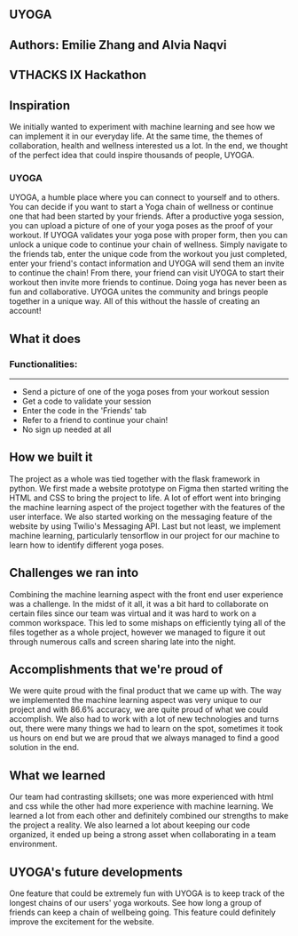 ## UYOGA
## Authors: Emilie Zhang and Alvia Naqvi
## VTHACKS IX Hackathon

## Inspiration
We initially wanted to experiment with machine learning and see how we can implement it in our everyday life. At the same time, the themes of collaboration, health and wellness interested us a lot. In the end, we thought of the perfect idea that could inspire thousands of people, UYOGA.


### UYOGA
UYOGA, a humble place where you can connect to yourself and to others. You can decide if you want to start a Yoga chain of wellness or continue one that had been started by your friends. After a productive yoga session, you can upload a picture of one of your yoga poses as the proof of your workout. If UYOGA validates your yoga pose with proper form, then you can unlock a unique code to continue your chain of wellness. Simply navigate to the friends tab, enter the unique code from the workout you just completed, enter your friend's contact information and UYOGA will send them an invite to continue the chain! From there, your friend can visit UYOGA to start their workout then invite more friends to continue. Doing yoga has never been as fun and collaborative. UYOGA unites the community and brings people together in a unique way. All of this without the hassle of creating an account!

## What it does

### Functionalities: 
---
- Send a picture of one of the yoga poses from your workout session
- Get a code to validate your session
- Enter the code in the 'Friends' tab
- Refer to a friend to continue your chain!
- No sign up needed at all

## How we built it
The project as a whole was tied together with the flask framework in python. We first made a website prototype on Figma then started writing the HTML and CSS to bring the project to life. A lot of effort went into bringing the machine learning aspect of the project together with the features of the user interface. We also started working on the messaging feature of the website by using Twilio's Messaging API. Last but not least, we implement machine learning, particularly tensorflow in our project for our machine to learn how to identify different yoga poses.

## Challenges we ran into
Combining the machine learning aspect with the front end user experience was a challenge. In the midst of it all, it was a bit hard to collaborate on certain files since our team was virtual and it was hard to work on a common workspace. This led to some mishaps on efficiently tying all of the files together as a whole project, however we managed to figure it out through numerous calls and screen sharing late into the night.

## Accomplishments that we're proud of
We were quite proud with the final product that we came up with. The way we implemented the machine learning aspect was very unique to our project and with 86.6% accuracy, we are quite proud of what we could accomplish. We also had to work with a lot of new technologies and turns out, there were many things we had to learn on the spot, sometimes it took us hours on end but we are proud that we always managed to find a good solution in the end.

## What we learned
Our team had contrasting skillsets; one was more experienced with html and css while the other had more experience with machine learning. We learned a lot from each other and definitely combined our strengths to make the project a reality. We also learned a lot about keeping our code organized, it ended up being a strong asset when collaborating in a team environment.

## UYOGA's future developments
One feature that could be extremely fun with UYOGA is to keep track of the longest chains of our users' yoga workouts. See how long a group of friends can keep a chain of wellbeing going. This feature could definitely improve the excitement for the website.
